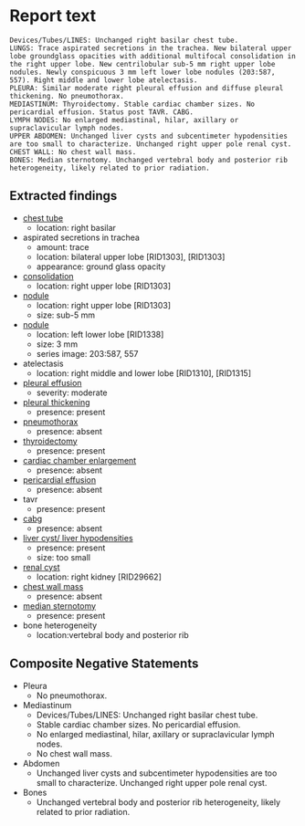 # Report text

```text
Devices/Tubes/LINES: Unchanged right basilar chest tube.
LUNGS: Trace aspirated secretions in the trachea. New bilateral upper lobe groundglass opacities with additional multifocal consolidation in the right upper lobe. New centrilobular sub-5 mm right upper lobe nodules. Newly conspicuous 3 mm left lower lobe nodules (203:587, 557). Right middle and lower lobe atelectasis.
PLEURA: Similar moderate right pleural effusion and diffuse pleural thickening. No pneumothorax.
MEDIASTINUM: Thyroidectomy. Stable cardiac chamber sizes. No pericardial effusion. Status post TAVR. CABG.
LYMPH NODES: No enlarged mediastinal, hilar, axillary or supraclavicular lymph nodes.
UPPER ABDOMEN: Unchanged liver cysts and subcentimeter hypodensities are too small to characterize. Unchanged right upper pole renal cyst.
CHEST WALL: No chest wall mass.
BONES: Median sternotomy. Unchanged vertebral body and posterior rib heterogeneity, likely related to prior radiation.
```

## Extracted findings

- [chest tube](../../definitions/hood/chest-tube.json)
  - location: right basilar
- aspirated secretions in trachea
  - amount: trace
  - location: bilateral upper lobe \[RID1303\], \[RID1303\]
  - appearance: ground glass opacity
- [consolidation](../../definitions/smartreporting/consolidation.txt)
  - location: right upper lobe \[RID1303\]
- [nodule](../../definitions/hood/pulmonary-nodule.json)
  - location: right upper lobe \[RID1303\]
  - size: sub-5 mm
- [nodule](../../definitions/hood/pulmonary-nodule.json)
  - location: left lower lobe \[RID1338\]
  - size: 3 mm
  - series image: 203:587, 557
- atelectasis
  - location: right middle and lower lobe \[RID1310\], \[RID1315\]
- [pleural effusion](../../definitions/hood/pleural-effusion.json)
  - severity: moderate
- [pleural thickening](../../definitions/hood/pleural-thickening.md)
  - presence: present
- [pneumothorax](../../definitions/hood/pneumothorax.md)
  - presence: absent
- [thyroidectomy](../../definitions/hood/thyroidectomy.json)
  - presence: present
- [cardiac chamber enlargement](../../definitions/upmedic/Cardiomegaly.cde.md)
  - presence: absent
- [pericardial effusion](../../definitions/hood/pericardial-effusion.md)
  - presence: absent
- tavr
  - presence: present
- [cabg](../../definitions/hood/cabg.json)
  - presence: absent
- [liver cyst/ liver hypodensities](../../definitions/hood/hepatic-cyst.json)
  - presence: present
  - size: too small
- [renal cyst](../../definitions/nuance/hepatic_and_renal_cysts.json)
  - location: right kidney \[RID29662\]
- [chest wall mass](../../definitions/hood/chest-wall.json)  
  - presence: absent
- [median sternotomy](../../definitions/hood/median-sternotomy.md)
  - presence: present
- bone heterogeneity
  - location:vertebral body and posterior rib

## Composite Negative Statements

- Pleura
  - No pneumothorax.
- Mediastinum
  - Devices/Tubes/LINES: Unchanged right basilar chest tube.
  - Stable cardiac chamber sizes. No pericardial effusion.
  - No enlarged mediastinal, hilar, axillary or supraclavicular lymph nodes.
  - No chest wall mass.
- Abdomen
  - Unchanged liver cysts and subcentimeter hypodensities are too small to characterize. Unchanged right upper pole renal cyst.
- Bones
  - Unchanged vertebral body and posterior rib heterogeneity, likely related to prior radiation.
